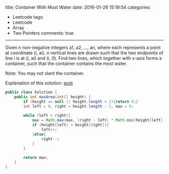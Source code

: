 title: Container With Most Water
date: 2016-01-26 15:19:54
categories:
- Leetcode
tags:
- Leetcode
- Array
- Two Pointers
comments: true
---
Given n non-negative integers a1, a2, ..., an, where each represents a point at coordinate (i, ai). n vertical lines are drawn such that the two endpoints of line i is at (i, ai) and (i, 0). Find two lines, which together with x-axis forms a container, such that the container contains the most water.

<!--more-->

Note: You may not slant the container.


Explanation of this solution: [post](https://leetcode.com/discuss/11482/yet-another-way-to-see-what-happens-in-the-o-n-algorithm)


```java
public class Solution {
    public int maxArea(int[] height) {
        if (height == null || height.length < 2){return 0;}
        int left = 0, right = height.length - 1, max = 0;
        
        while (left < right){
            max = Math.max(max, (right - left) * Math.min(height[left], height[right]));
            if (height[left] < height[right]){
                left++;
            }else{
                right--;
            }
        }
        
        return max;
    }
}
```